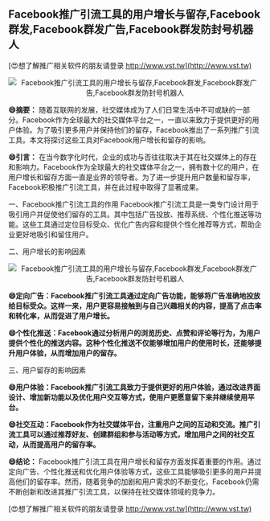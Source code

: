 ## **Facebook推广引流工具的用户增长与留存,Facebook群发,Facebook群发广告,Facebook群发防封号机器人**

[😍想了解推广相关软件的朋友请登录 http://www.vst.tw](http://www.vst.tw)

 <center><img src="https://vst.tw/MP4/tuiguang/png/0.png" alt="Facebook推广引流工具的用户增长与留存,Facebook群发,Facebook群发广告,Facebook群发防封号机器人"></center>

**😄摘要：**
随着互联网的发展，社交媒体成为了人们日常生活中不可或缺的一部分。Facebook作为全球最大的社交媒体平台之一，一直以来致力于提供更好的用户体验。为了吸引更多用户并保持他们的留存，Facebook推出了一系列推广引流工具。本文将探讨这些工具对Facebook用户增长和留存的影响。

**😄引言：**
在当今数字化时代，企业的成功与否往往取决于其在社交媒体上的存在和影响力。Facebook作为全球最大的社交媒体平台之一，拥有数十亿的用户，在用户增长和留存方面一直是业界的领导者。为了进一步提升用户数量和留存率，Facebook积极推广引流工具，并在此过程中取得了显著成果。

一、Facebook推广引流工具的作用
Facebook推广引流工具是一类专门设计用于吸引用户并促使他们留存的工具。其中包括广告投放、推荐系统、个性化推送等功能。这些工具通过定位目标受众、优化广告内容和提供个性化推荐等方式，帮助企业更好地吸引和留住用户。

二、用户增长的影响因素

 <center><img src="https://vst.tw/MP4/tuiguang/png/4.png" alt="Facebook推广引流工具的用户增长与留存,Facebook群发,Facebook群发广告,Facebook群发防封号机器人"></center>

**😄定向广告：Facebook推广引流工具通过定向广告功能，能够将广告准确地投放给目标受众。这样一来，用户更容易接触到与自己兴趣相关的内容，提高了点击率和转化率，从而促进了用户增长。**

**😄个性化推送：Facebook通过分析用户的浏览历史、点赞和评论等行为，为用户提供个性化的推送内容。这种个性化推送不仅能够增加用户的使用时长，还能够提升用户体验，从而增加用户的留存。**

三、用户留存的影响因素

**😄用户体验：Facebook推广引流工具致力于提供更好的用户体验，通过改进界面设计、增加新功能以及优化用户交互等方式，使用户更愿意留下来并继续使用平台。**

**😄社交互动：Facebook作为社交媒体平台，注重用户之间的互动和交流。推广引流工具可以通过推荐好友、创建群组和参与活动等方式，增加用户之间的社交互动，从而提高用户的留存率。**

**😄结论：**
Facebook推广引流工具在用户增长和留存方面发挥着重要的作用。通过定向广告、个性化推送和优化用户体验等方式，这些工具能够吸引更多的用户并提高他们的留存率。然而，随着竞争的加剧和用户需求的不断变化，Facebook仍需不断创新和改进其推广引流工具，以保持在社交媒体领域的竞争力。

[😍想了解推广相关软件的朋友请登录 http://www.vst.tw](http://www.vst.tw)



